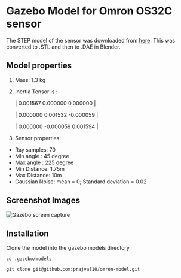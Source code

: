 # Gazebo Model for Omron OS32C sensor

The STEP model of the sensor was downloaded from [here](http://www.omron.com.au/products/family/2717/download/cad.html). This was converted to .STL and then to .DAE in Blender.

## Model properties

1. Mass: 1.3 kg

2. Inertia Tensor is :

    | 0.001567 0.000000 0.000000 |

    | 0.000000 0.001532 -0.000059 |

    | 0.000000 -0.000059 0.001594 |

3. Sensor properties:

* Ray samples: 70
* Min angle : 45 degree
* Max angle : 225 degree
* Min Distance: 1.75m
* Max Distance: 10m
* Gaussian Noise: mean = 0; Standard deviation = 0.02

## Screenshot Images
![Gazebo screen capture](https://preview.ibb.co/iVrkCH/omron.png)

## Installation

Clone the model into the gazebo models directory

`cd .gazebo/models`

`git clone git@github.com:prajval10/omron-model.git` 
